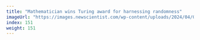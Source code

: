```yaml
---
title: "Mathematician wins Turing award for harnessing randomness"
imageUrl: "https://images.newscientist.com/wp-content/uploads/2024/04/08121417/SEI_198618497.jpg?width=788"
index: 151
weight: 151
---
```

